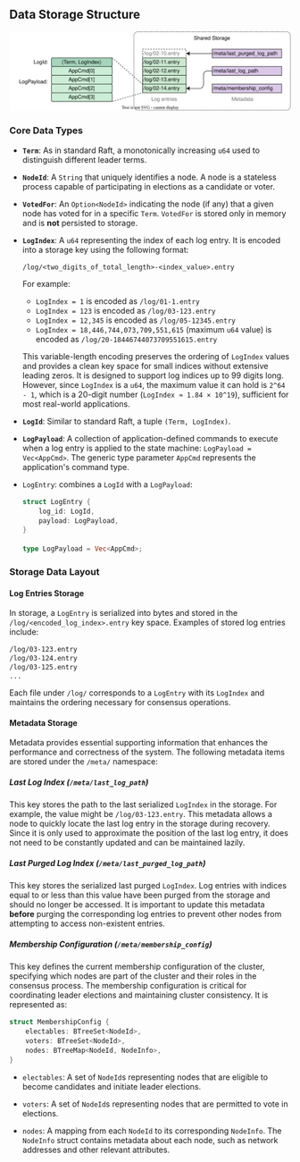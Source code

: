 ## Data Storage Structure

![](assets/data-storage.drawio.svg)

### Core Data Types

- **`Term`**: As in standard Raft, a monotonically increasing `u64` used to
  distinguish different leader terms.

- **`NodeId`**: A `String` that uniquely identifies a node. A node is a
  stateless process capable of participating in elections as a candidate or
  voter.

- **`VotedFor`**: An `Option<NodeId>` indicating the node (if any) that a given
  node has voted for in a specific `Term`. `VotedFor` is stored only in memory
  and is **not** persisted to storage.

- **`LogIndex`**: A `u64` representing the index of each log entry. It is
  encoded into a storage key using the following format:

  ```
  /log/<two_digits_of_total_length>-<index_value>.entry
  ```

  For example:
    - `LogIndex = 1` is encoded as `/log/01-1.entry`
    - `LogIndex = 123` is encoded as `/log/03-123.entry`
    - `LogIndex = 12,345` is encoded as `/log/05-12345.entry`
    - `LogIndex = 18,446,744,073,709,551,615` (maximum `u64` value) is encoded
      as `/log/20-18446744073709551615.entry`

  This variable-length encoding preserves the ordering of `LogIndex` values and
  provides a clean key space for small indices without extensive leading zeros.
  It is designed to support log indices up to 99 digits long. However, since
  `LogIndex` is a `u64`, the maximum value it can hold is `2^64 - 1`, which is a
  20-digit number (`LogIndex ≈ 1.84 × 10^19`), sufficient for most real-world
  applications.

- **`LogId`**: Similar to standard Raft, a tuple `(Term, LogIndex)`.

- **`LogPayload`**: A collection of application-defined commands to execute when
  a log entry is applied to the state machine: `LogPayload = Vec<AppCmd>`. The
  generic type parameter `AppCmd` represents the application's command type.

- `LogEntry`: combines a `LogId` with a `LogPayload`:

  ```rust
  struct LogEntry {
      log_id: LogId,
      payload: LogPayload,
  }

  type LogPayload = Vec<AppCmd>;
  ```

### Storage Data Layout

#### Log Entries Storage

In storage, a `LogEntry` is serialized into bytes and stored in the
`/log/<encoded_log_index>.entry` key space. Examples of stored log entries
include:

```
/log/03-123.entry
/log/03-124.entry
/log/03-125.entry
...
```

Each file under `/log/` corresponds to a `LogEntry` with its `LogIndex` and
maintains the ordering necessary for consensus operations.

#### Metadata Storage

Metadata provides essential supporting information that enhances the performance
and correctness of the system. The following metadata items are stored under the
`/meta/` namespace:

##### **Last Log Index** (`/meta/last_log_path`)

This key stores the path to the last serialized `LogIndex` in the storage. For
example, the value might be `/log/03-123.entry`. This metadata allows a node to
quickly locate the last log entry in the storage during recovery. Since it is
only used to approximate the position of the last log entry, it does not need to
be constantly updated and can be maintained lazily.

##### **Last Purged Log Index** (`/meta/last_purged_log_path`)

This key stores the serialized last purged `LogIndex`. Log entries with indices
equal to or less than this value have been purged from the storage and should no
longer be accessed. It is important to update this metadata **before** purging
the corresponding log entries to prevent other nodes from attempting to access
non-existent entries.

##### **Membership Configuration** (`/meta/membership_config`)

This key defines the current membership configuration of the cluster, specifying
which nodes are part of the cluster and their roles in the consensus process.
The membership configuration is critical for coordinating leader elections and
maintaining cluster consistency. It is represented as:

```rust
struct MembershipConfig {
    electables: BTreeSet<NodeId>,
    voters: BTreeSet<NodeId>,
    nodes: BTreeMap<NodeId, NodeInfo>,
}
```

- `electables`: A set of `NodeId`s representing nodes that are eligible to
  become candidates and initiate leader elections.

- `voters`: A set of `NodeId`s representing nodes that are permitted to vote in
  elections.

- `nodes`: A mapping from each `NodeId` to its corresponding `NodeInfo`. The
  `NodeInfo` struct contains metadata about each node, such as network addresses
  and other relevant attributes.
